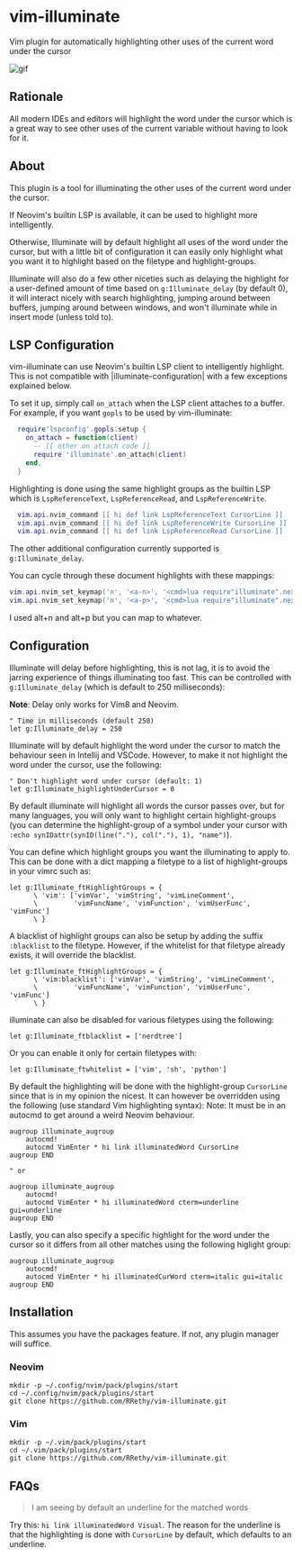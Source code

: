 # vim-illuminate

Vim plugin for automatically highlighting other uses of the current word under the cursor

![gif](https://media.giphy.com/media/mSG0nwAHDt3Fl7WyoL/giphy.gif)

## Rationale

All modern IDEs and editors will highlight the word under the cursor which is a great way to see other uses of the current variable without having to look for it.

## About

This plugin is a tool for illuminating the other uses of the current word under the cursor.

If Neovim's builtin LSP is available, it can be used to highlight more intelligently.

Otherwise, Illuminate will by default highlight all uses of the word under the cursor, but with a little bit of configuration it can easily only highlight what you want it to highlight based on the filetype and highlight-groups.

Illuminate will also do a few other niceties such as delaying the highlight for a user-defined amount of time based on `g:Illuminate_delay` (by default 0), it will interact nicely with search highlighting, jumping around between buffers, jumping around between windows, and won't illuminate while in insert mode (unless told to).

## LSP Configuration

vim-illuminate can use Neovim's builtin LSP client to intelligently highlight.
This is not compatible with |illuminate-configuration| with a few exceptions
explained below.

To set it up, simply call `on_attach` when the LSP client attaches to a
buffer. For example, if you want `gopls` to be used by vim-illuminate:
```lua
  require'lspconfig'.gopls.setup {
    on_attach = function(client)
      -- [[ other on_attach code ]]
      require 'illuminate'.on_attach(client)
    end,
  }
```
Highlighting is done using the same highlight groups as the builtin LSP which
is `LspReferenceText`, `LspReferenceRead`, and `LspReferenceWrite`.
```lua
  vim.api.nvim_command [[ hi def link LspReferenceText CursorLine ]]
  vim.api.nvim_command [[ hi def link LspReferenceWrite CursorLine ]]
  vim.api.nvim_command [[ hi def link LspReferenceRead CursorLine ]]
```

The other additional configuration currently supported is `g:Illuminate_delay`.

You can cycle through these document highlights with these mappings:
```lua
vim.api.nvim_set_keymap('n', '<a-n>', '<cmd>lua require"illuminate".next_reference{wrap=true}<cr>', {noremap=true})
vim.api.nvim_set_keymap('n', '<a-p>', '<cmd>lua require"illuminate".next_reference{reverse=true,wrap=true}<cr>', {noremap=true})
```

I used alt+n and alt+p but you can map to whatever.

## Configuration

Illuminate will delay before highlighting, this is not lag, it is to avoid the jarring experience of things illuminating too fast. This can be controlled with `g:Illuminate_delay` (which is default to 250 milliseconds):

**Note**: Delay only works for Vim8 and Neovim.

```vim
" Time in milliseconds (default 250)
let g:Illuminate_delay = 250
```
Illuminate will by default highlight the word under the cursor to match the behaviour seen in Intellij and VSCode. However, to make it not highlight the word under the cursor, use the following:

```vim
" Don't highlight word under cursor (default: 1)
let g:Illuminate_highlightUnderCursor = 0
```

By default illuminate will highlight all words the cursor passes over, but for many languages, you will only want to highlight certain highlight-groups (you can determine the highlight-group of a symbol under your cursor with `:echo synIDattr(synID(line("."), col("."), 1), "name")`).

You can define which highlight groups you want the illuminating to apply to. This can be done with a dict mapping a filetype to a list of highlight-groups in your vimrc such as:
```vim
let g:Illuminate_ftHighlightGroups = {
      \ 'vim': ['vimVar', 'vimString', 'vimLineComment',
      \         'vimFuncName', 'vimFunction', 'vimUserFunc', 'vimFunc']
      \ }
```

A blacklist of highlight groups can also be setup by adding the suffix `:blacklist` to the filetype. However, if the whitelist for that filetype already exists, it will override the blacklist.
```vim
let g:Illuminate_ftHighlightGroups = {
      \ 'vim:blacklist': ['vimVar', 'vimString', 'vimLineComment',
      \         'vimFuncName', 'vimFunction', 'vimUserFunc', 'vimFunc']
      \ }
```

illuminate can also be disabled for various filetypes using the following:
```vim
let g:Illuminate_ftblacklist = ['nerdtree']
```

Or you can enable it only for certain filetypes with:
```vim
let g:Illuminate_ftwhitelist = ['vim', 'sh', 'python']
```

By default the highlighting will be done with the highlight-group `CursorLine` since that is in my opinion the nicest. It can however be overridden using the following (use standard Vim highlighting syntax):
Note: It must be in an autocmd to get around a weird Neovim behaviour.
```vim
augroup illuminate_augroup
    autocmd!
    autocmd VimEnter * hi link illuminatedWord CursorLine
augroup END

" or

augroup illuminate_augroup
    autocmd!
    autocmd VimEnter * hi illuminatedWord cterm=underline gui=underline
augroup END
```

Lastly, you can also specify a specific highlight for the word under the cursor so it differs from all other matches using the following higlight group:
```vim
augroup illuminate_augroup
    autocmd!
    autocmd VimEnter * hi illuminatedCurWord cterm=italic gui=italic
augroup END
```

## Installation

This assumes you have the packages feature. If not, any plugin manager will suffice.

### Neovim

```
mkdir -p ~/.config/nvim/pack/plugins/start
cd ~/.config/nvim/pack/plugins/start
git clone https://github.com/RRethy/vim-illuminate.git
```

### Vim

```
mkdir -p ~/.vim/pack/plugins/start
cd ~/.vim/pack/plugins/start
git clone https://github.com/RRethy/vim-illuminate.git
```

## FAQs

> I am seeing by default an underline for the matched words

Try this: `hi link illuminatedWord Visual`. The reason for the underline is that the highlighting is done with `CursorLine` by default, which defaults to an underline.
